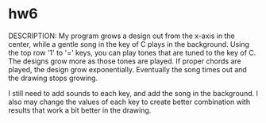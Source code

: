 # hw6
DESCRIPTION:
My program grows a design out from the x-axis in the center, while a gentle song in the key of C plays in the background. Using the top row '1' to '=' keys, you can play tones that are tuned to the key of C. The designs grow more as those tones are played. If proper chords are played, the design grow exponentially. Eventually the song times out and the drawing stops growing.

I still need to add sounds to each key, and add the song in the background. I also may change the values of each key to create better combination with results that work a bit better in the drawing.
